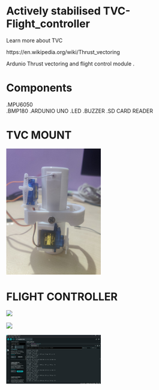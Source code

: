 # Actively stabilised TVC-Flight_controller
Learn more about TVC 
<p>
 https://en.wikipedia.org/wiki/Thrust_vectoring
<p>
Ardunio Thrust vectoring and flight control module . 

# Components 
.MPU6050<br/>
.BMP180
.ARDUNIO UNO
.LED
.BUZZER
.SD CARD READER

# TVC MOUNT
<p>
  <img width=50% src="IMAGES/IMG_20240802_182545.jpg" >
</p>

# FLIGHT CONTROLLER
<p>
  <img width=50% src="IMAGES/IMG_20241020_131857.jpg" >
</p>
<p>
  <img width=50% src="IMAGES/IMG_20241020_131907.jpg" >
</p>
<p>
  <img width=50% src="IMAGES/Screenshot 2024-10-07 212458.png" >
</p>


